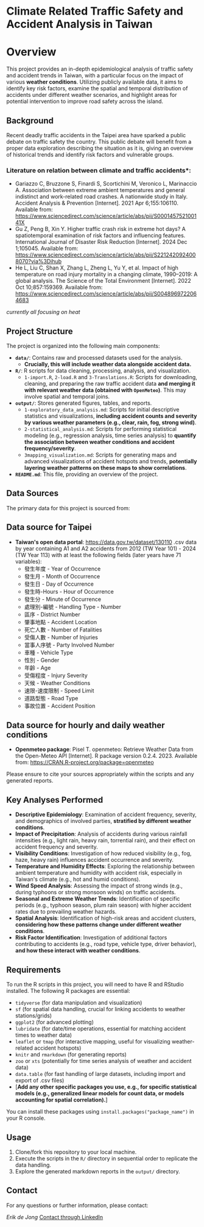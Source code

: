 # Climate Related Traffic Safety and Accident Analysis in Taiwan 

# Overview

This project provides an in-depth epidemiological analysis of traffic safety and accident trends in Taiwan, with a particular focus on the impact of various **weather conditions**. Utilizing publicly available data, it aims to identify key risk factors, examine the spatial and temporal distribution of accidents under different weather scenarios, and highlight areas for potential intervention to improve road safety across the island.

## Background

Recent deadly traffic accidents in the Taipei area have sparked a public debate on traffic safety the country. This public debate will benefit from a proper data exploration describing the situation as it is, giving an overview of historical trends and identify risk factors and vulnerable groups. 

### Literature on relation between climate and traffic accidents*:

- Gariazzo C, Bruzzone S, Finardi S, Scortichini M, Veronico L, Marinaccio A. Association between extreme ambient temperatures and general indistinct and work-related road crashes. A nationwide study in Italy. Accident Analysis & Prevention [Internet]. 2021 Apr 6;155:106110. Available from: https://www.sciencedirect.com/science/article/abs/pii/S000145752100141X
- Gu Z, Peng B, Xin Y. Higher traffic crash risk in extreme hot days? A spatiotemporal examination of risk factors and influencing features. International Journal of Disaster Risk Reduction [Internet]. 2024 Dec 1;105045. Available from: https://www.sciencedirect.com/science/article/abs/pii/S2212420924008070?via%3Dihub
- He L, Liu C, Shan X, Zhang L, Zheng L, Yu Y, et al. Impact of high temperature on road injury mortality in a changing climate, 1990–2019: A global analysis. The Science of the Total Environment [Internet]. 2022 Oct 10;857:159369. Available from: https://www.sciencedirect.com/science/article/abs/pii/S0048969722064683

*currently all focusing on heat*
  
  
## Project Structure

The project is organized into the following main components:

* **`data/`**: Contains raw and processed datasets used for the analysis.
    * **Crucially, this will include weather data alongside accident data.**
* **`R/`**: R scripts for data cleaning, processing, analysis, and visualization.
    * `1-import.R`, `2-load.R` and `3-Translations.R`: Scripts for downloading, cleaning, and preparing the raw traffic accident data **and merging it with relevant weather data (obtained with `OpenMeteo`)**. This may involve spatial and temporal joins.
* **`output/`**: Stores generated figures, tables, and reports.
    * `1-exploratory_data_analysis.md`: Scripts for initial descriptive statistics and visualizations, **including accident counts and severity by various weather parameters (e.g., clear, rain, fog, strong wind)**.
    * `2-statistical_analysis.md`: Scripts for performing statistical modeling (e.g., regression analysis, time series analysis) to **quantify the association between weather conditions and accident frequency/severity**.
    * `3mapping_visualization.md`: Scripts for generating maps and advanced visualizations of accident hotspots and trends, **potentially layering weather patterns on these maps to show correlations**.
* **`README.md`**: This file, providing an overview of the project.

## Data Sources

The primary data for this project is sourced from:

## Data source for Taipei

- **Taiwan's open data portal**: https://data.gov.tw/dataset/130110
  .csv data by year containing A1 and A2 accidents
  from 2012 (TW Year 101) - 2024 (TW Year 113) with at least the following fields (later years have 71 variables):
  - 發生年度 - Year of Occurrence
  - 發生月 - Month of Occurrence
  - 發生日 - Day of Occurrence
  - 發生時-Hours - Hour of Occurrence
  - 發生分 - Minute of Occurrence
  - 處理別-編號 - Handling Type - Number
  - 區序 - District Number
  - 肇事地點 - Accident Location
  - 死亡人數 - Number of Fatalities
  - 受傷人數 - Number of Injuries
  - 當事人序號 - Party Involved Number
  - 車種 - Vehicle Type
  - 性別 - Gender
  - 年齡 - Age
  - 受傷程度 - Injury Severity
  - 天候 - Weather Conditions
  - 速限-速度限制 - Speed Limit
  - 道路型態 - Road Type
  - 事故位置 - Accident Position
  
## Data source for hourly and daily weather conditions

- **Openmeteo package**:
Pisel T. openmeteo: Retrieve Weather Data from the Open-Meteo API [Internet]. R package version 0.2.4. 2023. Available from: https://CRAN.R-project.org/package=openmeteo

Please ensure to cite your sources appropriately within the scripts and any generated reports.

## Key Analyses Performed

* **Descriptive Epidemiology**: Examination of accident frequency, severity, and demographics of involved parties, **stratified by different weather conditions**.
* **Impact of Precipitation**: Analysis of accidents during various rainfall intensities (e.g., light rain, heavy rain, torrential rain), and their effect on accident frequency and severity.
* **Visibility Conditions**: Investigation of how reduced visibility (e.g., fog, haze, heavy rain) influences accident occurrence and severity.
* **Temperature and Humidity Effects**: Exploring the relationship between ambient temperature and humidity with accident risk, especially in Taiwan's climate (e.g., hot and humid conditions).
* **Wind Speed Analysis**: Assessing the impact of strong winds (e.g., during typhoons or strong monsoon winds) on traffic accidents.
* **Seasonal and Extreme Weather Trends**: Identification of specific periods (e.g., typhoon season, plum rain season) with higher accident rates due to prevailing weather hazards.
* **Spatial Analysis**: Identification of high-risk areas and accident clusters, **considering how these patterns change under different weather conditions**.
* **Risk Factor Identification**: Investigation of additional factors contributing to accidents (e.g., road type, vehicle type, driver behavior), **and how these interact with weather conditions**.

## Requirements

To run the R scripts in this project, you will need to have R and RStudio installed. The following R packages are essential:

* `tidyverse` (for data manipulation and visualization)
* `sf` (for spatial data handling, crucial for linking accidents to weather stations/grids)
* `ggplot2` (for advanced plotting)
* `lubridate` (for date/time operations, essential for matching accident times to weather data)
* `leaflet` or `tmap` (for interactive mapping, useful for visualizing weather-related accident hotspots)
* `knitr` and `rmarkdown` (for generating reports)
* `zoo` or `xts` (potentially for time series analysis of weather and accident data)
* `data.table` (for fast handling of large datasets, including import and export of .csv files)
* [**Add any other specific packages you use, e.g., for specific statistical models (e.g., generalized linear models for count data, or models accounting for spatial correlation).**]

You can install these packages using `install.packages("package_name")` in your R console.

## Usage

1.  Clone/fork this repository to your local machine.
3.  Execute the scripts in the `R/` directory in sequential order to replicate the data handling.
4.  Explore the generated markdown reports in the `output/` directory.

## Contact

For any questions or further information, please contact:

*Erik de Jong*
[Contact through LinkedIn](https://www.linkedin.com/in/erikpieterdejong/)


